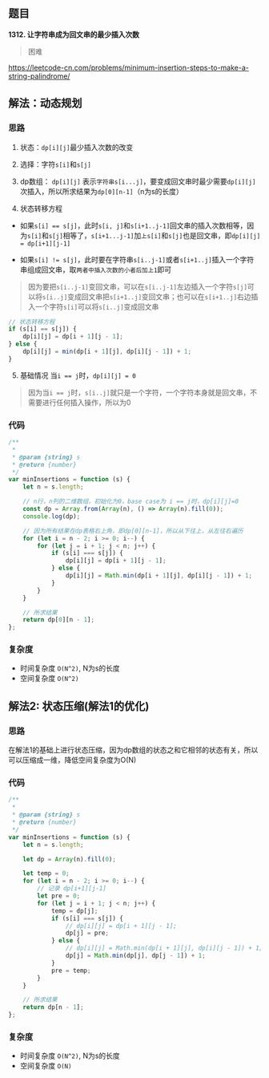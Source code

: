 ## 题目
**1312. 让字符串成为回文串的最少插入次数**
>困难

https://leetcode-cn.com/problems/minimum-insertion-steps-to-make-a-string-palindrome/

## 解法：动态规划
### 思路
1. 状态：`dp[i][j]`最少插入次数的改变
2. 选择：字符`s[i]`和`s[j]`
3. dp数组：
`dp[i][j]` 表示`字符串s[i...j]`，要变成回文串时最少需要`dp[i][j]`次插入，所以所求结果为`dp[0][n-1]`（n为s的长度）

4. 状态转移方程
* 如果`s[i] == s[j]`，此时`s[i, j]`和`s[i+1..j-1]`回文串的插入次数相等，因为`s[i]`和`s[j]`相等了，`s[i+1...j-1]`加`上s[i]`和`s[j]`也是回文串，即`dp[i][j] = dp[i+1][j-1]`

* 如果`s[i] != s[j]`，此时要在字符串`s[i..j-1]`或者`s[i+1..j]`插入一个字符串组成回文串，取`两者中插入次数的小者后加上1`即可
> 因为要把`s[i..j-1]`变回文串，可以在`s[i..j-1]`左边插入一个字符`s[j]`可以将`s[i..j]`变成回文串把`s[i+1..j]`变回文串；也可以在`s[i+1..j]`右边插入一个字符`s[i]`可以将`s[i..j]`变成回文串
```javascript
// 状态转移方程
if (s[i] == s[j]) {
    dp[i][j] = dp[i + 1][j - 1];
} else {
    dp[i][j] = min(dp[i + 1][j], dp[i][j - 1]) + 1;
}
```

5. 基础情况
当`i == j`时，`dp[i][j] = 0`
> 因为当`i == j`时，`s[i..j]`就只是一个字符，一个字符本身就是回文串，不需要进行任何插入操作，所以为0


### 代码
```javascript
/**
 * 
 * @param {string} s
 * @return {number}
 */
var minInsertions = function (s) {
    let n = s.length;

    // n行，n列的二维数组，初始化为0，base case为 i == j时，dp[i][j]=0
    const dp = Array.from(Array(n), () => Array(n).fill(0));
    console.log(dp);

    // 因为所有结果在dp表格右上角，即dp[0][n-1]，所以从下往上，从左往右遍历
    for (let i = n - 2; i >= 0; i--) {
        for (let j = i + 1; j < n; j++) {
            if (s[i] === s[j]) {
                dp[i][j] = dp[i + 1][j - 1];
            } else {
                dp[i][j] = Math.min(dp[i + 1][j], dp[i][j - 1]) + 1;
            }
        }
    }

    // 所求结果
    return dp[0][n - 1];
};

```
### 复杂度
* 时间复杂度 `O(N^2)`, N为s的长度
* 空间复杂度 `O(N^2)`

## 解法2: 状态压缩(解法1的优化)
### 思路
在解法1的基础上进行状态压缩，因为dp数组的状态之和它相邻的状态有关，所以可以压缩成一维，降低空间复杂度为O(N)

### 代码
```javascript
/**
 * 
 * @param {string} s
 * @return {number}
 */
var minInsertions = function (s) {
    let n = s.length;

    let dp = Array(n).fill(0);

    let temp = 0;
    for (let i = n - 2; i >= 0; i--) {
        // 记录 dp[i+1][j-1]
        let pre = 0;
        for (let j = i + 1; j < n; j++) {
            temp = dp[j];
            if (s[i] === s[j]) {
                // dp[i][j] = dp[i + 1][j - 1];
                dp[j] = pre;
            } else {
                // dp[i][j] = Math.min(dp[i + 1][j], dp[i][j - 1]) + 1;
                dp[j] = Math.min(dp[j], dp[j - 1]) + 1;
            }
            pre = temp;
        }
    }

    // 所求结果
    return dp[n - 1];
};
```
### 复杂度
* 时间复杂度 `O(N^2)`, N为s的长度
* 空间复杂度 `O(N)`